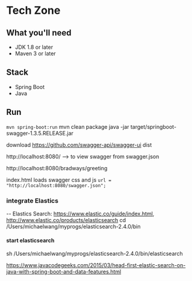# Tech Zone


## What you'll need
- JDK 1.8 or later
- Maven 3 or later

## Stack
- Spring Boot
- Java

## Run
`mvn spring-boot:run`
mvn clean package
java -jar target/springboot-swagger-1.3.5.RELEASE.jar

download https://github.com/swagger-api/swagger-ui dist

http://localhost:8080/ --> to view swagger from swagger.json

http://localhost:8080/bradways/greeting

index.html loads swagger css and js 
`url = "http://localhost:8080/swagger.json";`

### integrate Elastics
-- Elastics Search: https://www.elastic.co/guide/index.html, http://www.elastic.co/products/elasticsearch
cd /Users/michaelwang/myprogs/elasticsearch-2.4.0/bin
####  start elasticsearch
sh /Users/michaelwang/myprogs/elasticsearch-2.4.0/bin/elasticsearch

https://www.javacodegeeks.com/2015/03/head-first-elastic-search-on-java-with-spring-boot-and-data-features.html


